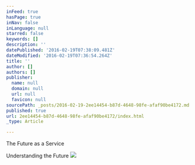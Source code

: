 ```yaml
---
inFeed: true
hasPage: true
inNav: false
inLanguage: null
starred: false
keywords: []
description: ''
datePublished: '2016-02-19T07:38:09.481Z'
dateModified: '2016-02-19T07:36:54.264Z'
title: ''
author: []
authors: []
publisher:
  name: null
  domain: null
  url: null
  favicon: null
sourcePath: _posts/2016-02-19-2ee14454-b87d-4648-98fe-afaf90be4172.md
published: true
url: 2ee14454-b87d-4648-98fe-afaf90be4172/index.html
_type: Article

---
```

The Future as a Service

Understanding the Future
![](https://the-grid-user-content.s3-us-west-2.amazonaws.com/d26da96a-0276-4ef0-96c1-0ea60db79046.jpg)